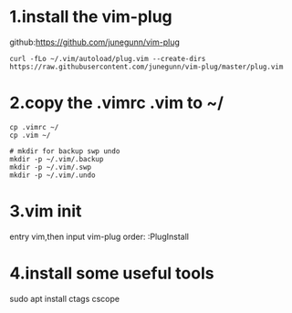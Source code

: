 # 1.install the vim-plug
github:https://github.com/junegunn/vim-plug
```
curl -fLo ~/.vim/autoload/plug.vim --create-dirs https://raw.githubusercontent.com/junegunn/vim-plug/master/plug.vim
```

# 2.copy the .vimrc .vim to ~/
```
cp .vimrc ~/
cp .vim ~/

# mkdir for backup swp undo
mkdir -p ~/.vim/.backup
mkdir -p ~/.vim/.swp
mkdir -p ~/.vim/.undo
```

# 3.vim init
entry vim,then input vim-plug order:
:PlugInstall

# 4.install some useful tools
sudo apt install ctags cscope
